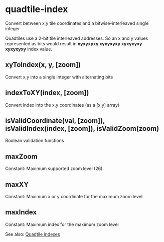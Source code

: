 # quadtile-index
Convert between x,y tile coordinates and a bitwise-interleaved single integer

Quadtiles use a 2-bit tile interleaved addresses. So an x and y values represented as bits would result in **xyxyxyxy xyxyxyxy xyxyxyxy xyxyxyxy** index value.

## xyToIndex(x, y, [zoom])
 Convert x,y into a single integer with alternating bits
## indexToXY(index, [zoom])
 Convert index into the x,y coordinates (as a [x,y] array)
## isValidCoordinate(val, [zoom]), isValidIndex(index, [zoom]), isValidZoom(zoom)
 Boolean validation functions
## maxZoom
 Constant: Maximum supported zoom level (26)
## maxXY
 Constant: Maximum x or y coordinate for the maximum zoom level
## maxIndex
 Constant: Maximum index for the maximum zoom level


See also: [Quadtile indexes](https://wiki.openstreetmap.org/wiki/QuadTiles#Quadtile_implementation)
